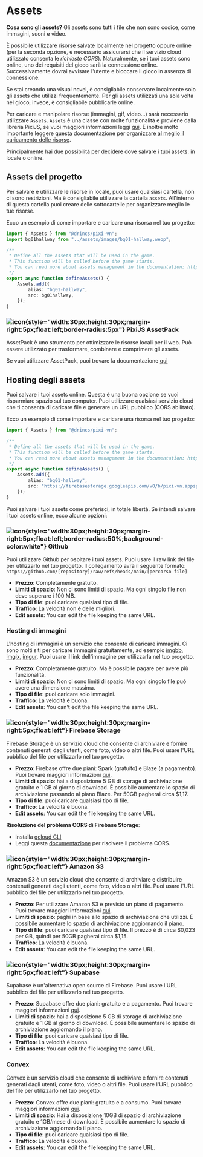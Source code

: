 # Assets

**Cosa sono gli assets?** Gli assets sono tutti i file che non sono codice, come immagini, suoni e video.

È possibile utilizzare risorse salvate localmente nel progetto oppure online (per la seconda opzione, è necessario assicurarsi che il servizio cloud utilizzato consenta le _richieste CORS_). Naturalmente, se i tuoi assets sono online, uno dei requisiti del gioco sarà la connessione online. Successivamente dovrai avvisare l'utente e bloccare il gioco in assenza di connessione.

Se stai creando una visual novel, è consigliabile conservare localmente solo gli assets che utilizzi frequentemente. Per gli assets utilizzati una sola volta nel gioco, invece, è consigliabile pubblicarle online.

Per caricare e manipolare risorse (immagini, gif, video...) sarà necessario utilizzare `Assets`. `Assets` è una classe con molte funzionalità e proviene dalla libreria PixiJS, se vuoi maggiori informazioni leggi [qui](https://pixijs.com/8.x/guides/components/assets). È inoltre molto importante leggere questa documentazione per [organizzare al meglio il caricamento delle risorse](/start/assets-management.md).

Principalmente hai due possibilità per decidere dove salvare i tuoi assets: in locale o online.

## Assets del progetto

Per salvare e utilizzare le risorse in locale, puoi usare qualsiasi cartella, non ci sono restrizioni. Ma è consigliabile utilizzare la cartella `assets`. All'interno di questa cartella puoi creare delle sottocartelle per organizzare meglio le tue risorse.

Ecco un esempio di come importare e caricare una risorsa nel tuo progetto:

```ts [/utils/assets.ts]
import { Assets } from "@drincs/pixi-vn";
import bg01hallway from "../assets/images/bg01-hallway.webp";

/**
 * Define all the assets that will be used in the game.
 * This function will be called before the game starts.
 * You can read more about assets management in the documentation: https://pixi-vn.web.app/start/assets-management.html
 */
export async function defineAssets() {
    Assets.add({
        alias: "bg01-hallway",
        src: bg01hallway,
    });
}
```

### ![icon](/pixijs-assetpack.svg){style="width:30px;height:30px;margin-right:5px;float:left;border-radius:5px"} PixiJS AssetPack

AssetPack è uno strumento per ottimizzare le risorse locali per il web. Può essere utilizzato per trasformare, combinare e comprimere gli assets.

Se vuoi utilizzare AssetPack, puoi trovare la documentazione [qui](https://pixijs.io/assetpack)

## Hosting degli assets

Puoi salvare i tuoi assets online. Questa è una buona opzione se vuoi risparmiare spazio sul tuo computer. Puoi utilizzare qualsiasi servizio cloud che ti consenta di caricare file e generare un URL pubblico (CORS abilitato).

Ecco un esempio di come importare e caricare una risorsa nel tuo progetto:

```ts [/utils/assets.ts]
import { Assets } from "@drincs/pixi-vn";

/**
 * Define all the assets that will be used in the game.
 * This function will be called before the game starts.
 * You can read more about assets management in the documentation: https://pixi-vn.web.app/start/assets-management.html
 */
export async function defineAssets() {
    Assets.add({
        alias: "bg01-hallway",
        src: "https://firebasestorage.googleapis.com/v0/b/pixi-vn.appspot.com/o/public%2Fbreakdown%2Fbg01-hallway.webp?alt=media",
    });
}
```

Puoi salvare i tuoi assets come preferisci, in totale libertà. Se intendi salvare i tuoi assets online, ecco alcune opzioni:

### ![icon](/github.svg){style="width:30px;height:30px;margin-right:5px;float:left;border-radius:50%;background-color:white"} Github

Puoi utilizzare Github per ospitare i tuoi assets. Puoi usare il raw link del file per utilizzarlo nel tuo progetto. Il collegamento avrà il seguente formato: `https://github.com/[repository]/raw/refs/heads/main/[percorso file]`

- **Prezzo**: Completamente gratuito.
- **Limiti di spazio**: Non ci sono limiti di spazio. Ma ogni singolo file non deve superare i 100 MB.
- **Tipo di file**: puoi caricare qualsiasi tipo di file.
- **Traffico**: La velocità non è delle migliori.
- **Edit assets**: You can edit the file keeping the same URL.

### Hosting di immagini

L'hosting di immagini è un servizio che consente di caricare immagini. Ci sono molti siti per caricare immagini gratuitamente, ad esempio [imgbb](https://imgbb.com/), [imgix](https://www.imgix.com/), [imgur](https://imgur.com/). Puoi usare il link dell'immagine per utilizzarla nel tuo progetto.

- **Prezzo**: Completamente gratuito. Ma è possibile pagare per avere più funzionalità.
- **Limiti di spazio**: Non ci sono limiti di spazio. Ma ogni singolo file può avere una dimensione massima.
- **Tipo di file**: puoi caricare solo immagini.
- **Traffico**: La velocità è buona.
- **Edit assets**: You can't edit the file keeping the same URL.

### ![icon](/firebase.svg){style="width:30px;height:30px;margin-right:5px;float:left"} Firebase Storage

Firebase Storage è un servizio cloud che consente di archiviare e fornire contenuti generati dagli utenti, come foto, video o altri file. Puoi usare l'URL pubblico del file per utilizzarlo nel tuo progetto.

- **Prezzo**: Firebase offre due piani: Spark (gratuito) e Blaze (a pagamento). Puoi trovare maggiori informazioni [qui](https://firebase.google.com/pricing).
- **Limiti di spazio**: hai a disposizione 5 GB di storage di archiviazione gratuito e 1 GB al giorno di download. È possibile aumentare lo spazio di archiviazione passando al piano Blaze. Per 50GB pagherai circa $1,17.
- **Tipo di file**: puoi caricare qualsiasi tipo di file.
- **Traffico**: La velocità è buona.
- **Edit assets**: You can edit the file keeping the same URL.

**Risoluzione del problema CORS di Firebase Storage**:

- Installa [gcloud CLI](https://cloud.google.com/sdk/docs/install)
- Leggi questa [documentazione](https://medium.com/@we.viavek/setting-cors-in-firebase-19a2cce2fe28) per risolvere il problema CORS.

### ![icon](/aws.svg){style="width:30px;height:30px;margin-right:5px;float:left"} Amazon S3

Amazon S3 è un servizio cloud che consente di archiviare e distribuire contenuti generati dagli utenti, come foto, video o altri file. Puoi usare l'URL pubblico del file per utilizzarlo nel tuo progetto.

- **Prezzo**: Per utilizzare Amazon S3 è previsto un piano di pagamento. Puoi trovare maggiori informazioni [qui](https://aws.amazon.com/s3/pricing/).
- **Limiti di spazio**: paghi in base allo spazio di archiviazione che utilizzi. È possibile aumentare lo spazio di archiviazione aggiornando il piano.
- **Tipo di file**: puoi caricare qualsiasi tipo di file. Il prezzo è di circa $0,023 per GB, quindi per 50GB pagherai circa $1,15.
- **Traffico**: La velocità è buona.
- **Edit assets**: You can edit the file keeping the same URL.

### ![icon](/supabase.svg){style="width:30px;height:30px;margin-right:5px;float:left"} Supabase

Supabase è un'alternativa open source di Firebase. Puoi usare l'URL pubblico del file per utilizzarlo nel tuo progetto.

- **Prezzo**: Supabase offre due piani: gratuito e a pagamento. Puoi trovare maggiori informazioni [qui](https://supabase.io/pricing).
- **Limiti di spazio**: hai a disposizione 5 GB di storage di archiviazione gratuito e 1 GB al giorno di download. È possibile aumentare lo spazio di archiviazione aggiornando il piano.
- **Tipo di file**: puoi caricare qualsiasi tipo di file.
- **Traffico**: La velocità è buona.
- **Edit assets**: You can edit the file keeping the same URL.

### Convex

Convex è un servizio cloud che consente di archiviare e fornire contenuti generati dagli utenti, come foto, video o altri file. Puoi usare l'URL pubblico del file per utilizzarlo nel tuo progetto.

- **Prezzo**: Convex offre due piani: gratuito e a consumo. Puoi trovare maggiori informazioni [qui](https://www.convex.dev/pricing).
- **Limiti di spazio**: Hai a disposizione 10GB di spazio di archiviazione gratuito e 1GB/mese di download. È possibile aumentare lo spazio di archiviazione aggiornando il piano.
- **Tipo di file**: puoi caricare qualsiasi tipo di file.
- **Traffico**: La velocità è buona.
- **Edit assets**: You can edit the file keeping the same URL.
